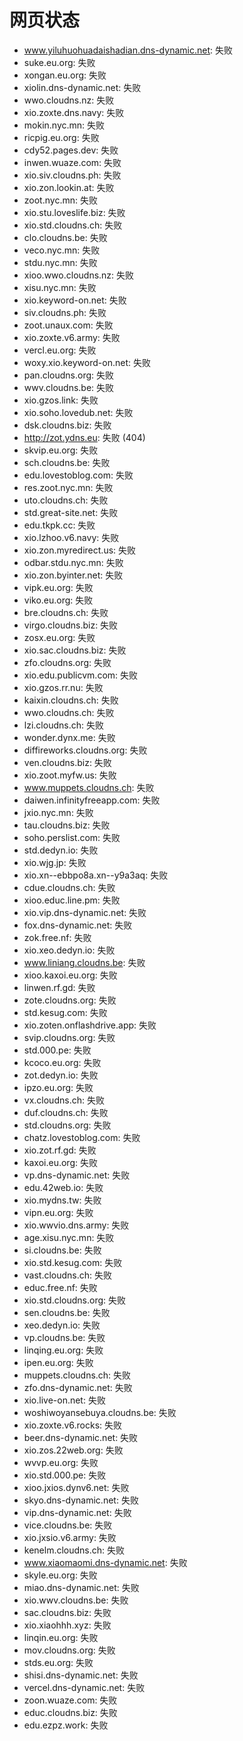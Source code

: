 # 网页状态
- www.yiluhuohuadaishadian.dns-dynamic.net: 失败
- suke.eu.org: 失败
- xongan.eu.org: 失败
- xiolin.dns-dynamic.net: 失败
- wwo.cloudns.nz: 失败
- xio.zoxte.dns.navy: 失败
- mokin.nyc.mn: 失败
- ricpig.eu.org: 失败
- cdy52.pages.dev: 失败
- inwen.wuaze.com: 失败
- xio.siv.cloudns.ph: 失败
- xio.zon.lookin.at: 失败
- zoot.nyc.mn: 失败
- xio.stu.loveslife.biz: 失败
- xio.std.cloudns.ch: 失败
- clo.cloudns.be: 失败
- veco.nyc.mn: 失败
- stdu.nyc.mn: 失败
- xioo.wwo.cloudns.nz: 失败
- xisu.nyc.mn: 失败
- xio.keyword-on.net: 失败
- siv.cloudns.ph: 失败
- zoot.unaux.com: 失败
- xio.zoxte.v6.army: 失败
- vercl.eu.org: 失败
- woxy.xio.keyword-on.net: 失败
- pan.cloudns.org: 失败
- wwv.cloudns.be: 失败
- xio.gzos.link: 失败
- xio.soho.lovedub.net: 失败
- dsk.cloudns.biz: 失败
- http://zot.ydns.eu: 失败 (404)
- skvip.eu.org: 失败
- sch.cloudns.be: 失败
- edu.lovestoblog.com: 失败
- res.zoot.nyc.mn: 失败
- uto.cloudns.ch: 失败
- std.great-site.net: 失败
- edu.tkpk.cc: 失败
- xio.lzhoo.v6.navy: 失败
- xio.zon.myredirect.us: 失败
- odbar.stdu.nyc.mn: 失败
- xio.zon.byinter.net: 失败
- vipk.eu.org: 失败
- viko.eu.org: 失败
- bre.cloudns.ch: 失败
- virgo.cloudns.biz: 失败
- zosx.eu.org: 失败
- xio.sac.cloudns.biz: 失败
- zfo.cloudns.org: 失败
- xio.edu.publicvm.com: 失败
- xio.gzos.rr.nu: 失败
- kaixin.cloudns.ch: 失败
- wwo.cloudns.ch: 失败
- lzi.cloudns.ch: 失败
- wonder.dynx.me: 失败
- diffireworks.cloudns.org: 失败
- ven.cloudns.biz: 失败
- xio.zoot.myfw.us: 失败
- www.muppets.cloudns.ch: 失败
- daiwen.infinityfreeapp.com: 失败
- jxio.nyc.mn: 失败
- tau.cloudns.biz: 失败
- soho.perslist.com: 失败
- std.dedyn.io: 失败
- xio.wjg.jp: 失败
- xio.xn--ebbpo8a.xn--y9a3aq: 失败
- cdue.cloudns.ch: 失败
- xioo.educ.line.pm: 失败
- xio.vip.dns-dynamic.net: 失败
- fox.dns-dynamic.net: 失败
- zok.free.nf: 失败
- xio.xeo.dedyn.io: 失败
- www.liniang.cloudns.be: 失败
- xioo.kaxoi.eu.org: 失败
- linwen.rf.gd: 失败
- zote.cloudns.org: 失败
- std.kesug.com: 失败
- xio.zoten.onflashdrive.app: 失败
- svip.cloudns.org: 失败
- std.000.pe: 失败
- kcoco.eu.org: 失败
- zot.dedyn.io: 失败
- ipzo.eu.org: 失败
- vx.cloudns.ch: 失败
- duf.cloudns.ch: 失败
- std.cloudns.org: 失败
- chatz.lovestoblog.com: 失败
- xio.zot.rf.gd: 失败
- kaxoi.eu.org: 失败
- vp.dns-dynamic.net: 失败
- edu.42web.io: 失败
- xio.mydns.tw: 失败
- vipn.eu.org: 失败
- xio.wwvio.dns.army: 失败
- age.xisu.nyc.mn: 失败
- si.cloudns.be: 失败
- xio.std.kesug.com: 失败
- vast.cloudns.ch: 失败
- educ.free.nf: 失败
- xio.std.cloudns.org: 失败
- sen.cloudns.be: 失败
- xeo.dedyn.io: 失败
- vp.cloudns.be: 失败
- linqing.eu.org: 失败
- ipen.eu.org: 失败
- muppets.cloudns.ch: 失败
- zfo.dns-dynamic.net: 失败
- xio.live-on.net: 失败
- woshiwoyansebuya.cloudns.be: 失败
- xio.zoxte.v6.rocks: 失败
- beer.dns-dynamic.net: 失败
- xio.zos.22web.org: 失败
- wvvp.eu.org: 失败
- xio.std.000.pe: 失败
- xioo.jxios.dynv6.net: 失败
- skyo.dns-dynamic.net: 失败
- vip.dns-dynamic.net: 失败
- vice.cloudns.be: 失败
- xio.jxsio.v6.army: 失败
- kenelm.cloudns.ch: 失败
- www.xiaomaomi.dns-dynamic.net: 失败
- skyle.eu.org: 失败
- miao.dns-dynamic.net: 失败
- xio.wwv.cloudns.be: 失败
- sac.cloudns.biz: 失败
- xio.xiaohhh.xyz: 失败
- linqin.eu.org: 失败
- mov.cloudns.org: 失败
- stds.eu.org: 失败
- shisi.dns-dynamic.net: 失败
- vercel.dns-dynamic.net: 失败
- zoon.wuaze.com: 失败
- educ.cloudns.biz: 失败
- edu.ezpz.work: 失败
